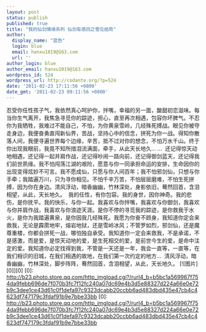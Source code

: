 ```yaml
---
layout: post
status: publish
published: true
title: "我的仙剑情缘系列 仙剑有感四之雪见结局"
author:
  display_name: "蓝色"
  login: blue
  email: hanxu1019@163.com
  url: ''
author_login: blue
author_email: hanxu1019@163.com
wordpress_id: 524
wordpress_url: http://codante.org/?p=524
date: '2011-02-23 17:11:56 +0800'
date_gmt: '2011-02-23 09:11:56 +0800'
---
```


   忍受你任性孩子气，我依然真心呵护你，拌嘴，幸福的另一面，酸甜初恋滋味。每当你生气离开，我焦急寻觅你的踪迹，担心，直至再次相遇，包容你坏脾气。不忍你为我牺牲，我难过不能自己，不怕，为你黄泉雪岭，几经殊死搏战。眼见你被夺走身边，我便奋勇直闯新仙界，苦战，坚持心中的信念，拼死为你一战。得知你散落人间，我便寻遍世界每个边缘，辛苦，抵不过对你的想念，不怕万水千山。终于你出现我眼前，我竟不知所措泪流满面，牵手，从此天长地久... ... ­
还记得惊天动地相遇，还记得一起并肩作战，还记得吵闹一路向前，还记得御剑蓝天，还记得我们前世夙缘。我不怕闯荡江湖的艰险，愿意与你一同承担命运的安排，生命因你的出现变得炫妙不可言。我不愿成仙，只愿与你人间百年；我不怕邪剑仙，只想与你手牵；我踏遍万川，只为寻你相见。不怕千辛万苦，不怕层层磨难，不怕生死拼搏，因为你在身边。清风浮动，暗香幽幽，竹林深处，身影依旧，蓦然回首，含泪相望，从此，天长地久。 ­
我的任性，有你包容。我的身世，因你神奇。我的悲伤，是你抚平。我的快乐，与你一起。我喜欢与你拌嘴，我喜欢与你御剑，我喜欢与你并肩作战，我喜欢与你浪迹天涯。是你不停的寻觅我的踪迹，是你救我于水火，是你为我踏遍黄泉，是你因我几经殊死。我愿为你奋不顾身，我知道你定会来救我，无论是霹雳地牢，熔岩地狱，还是雪岭冰风；不管罗如烈，邪剑仙，还是魔尊重楼，你都会拼死一战，哪怕独自承受。我知道你一定会来救我，不是承诺，不是感激，而是爱，是惊天动地的爱，是生死相交的爱，是前世今生的爱，是命中注定的爱。我知道你必定找得到我，不管是一天还是一年，我会一直等，一直等，在我们相识的旧城，在我们相遇的故地，在我们第一次约定的地方... ­
  清风浮动，暗香幽幽，竹林深处，脚步阵阵，蓦然回首，含泪相望，从此，天长地久。 ­
[![图片][0]][0]
[0]: http://b23.photo.store.qq.com/http_imgload.cgi?/rurl4_b=b5bc1a569967f754da9febb696de7f070b3fc7f12fc240a07dc69e4b3d5e88327d224a66e0e72b9c3dee1ce43d61c0f1defa97c9323dcabb20ccbb6ad483dbd435e47cb4c4623df747179c3fdaf91b9e7bbe33bb
[0]: http://b23.photo.store.qq.com/http_imgload.cgi?/rurl4_b=b5bc1a569967f754da9febb696de7f070b3fc7f12fc240a07dc69e4b3d5e88327d224a66e0e72b9c3dee1ce43d61c0f1defa97c9323dcabb20ccbb6ad483dbd435e47cb4c4623df747179c3fdaf91b9e7bbe33bb